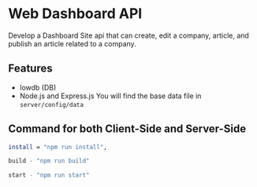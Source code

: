 # Web Dashboard API
 Develop a Dashboard Site api that can create, edit a  company, article, and publish an article related to a company.

## Features
* lowdb (DB)
* Node.js and Express.js
You will find the base data file in `server/config/data`

## Command for both Client-Side and Server-Side
```sh
install = "npm run install",
```
```sh
build - "npm run build"
```
```sh
start - "npm run start"
```
